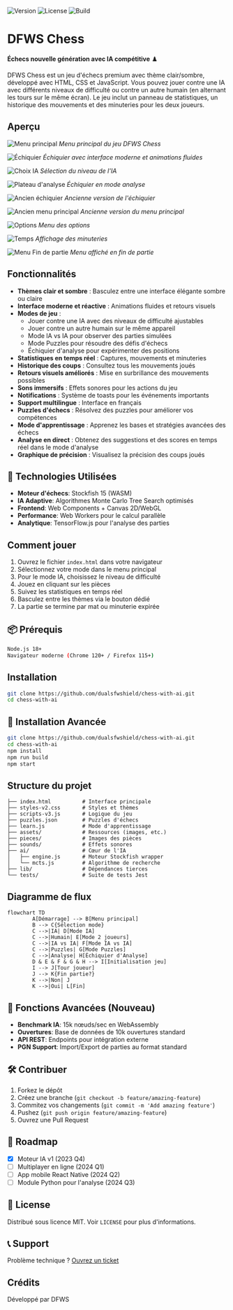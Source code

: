 ![Version](https://img.shields.io/badge/version-3.0-blue?style=for-the-badge)
![License](https://img.shields.io/badge/license-MIT-green?style=for-the-badge)
![Build](https://img.shields.io/badge/build-passing-brightgreen?style=for-the-badge)

# DFWS Chess

**Échecs nouvelle génération avec IA compétitive** ♟️

DFWS Chess est un jeu d'échecs premium avec thème clair/sombre, développé avec HTML, CSS et JavaScript. Vous pouvez jouer contre une IA avec différents niveaux de difficulté ou contre un autre humain (en alternant les tours sur le même écran). Le jeu inclut un panneau de statistiques, un historique des mouvements et des minuteries pour les deux joueurs.

## Aperçu

![Menu principal](assets/Mode-selection.jpeg)
*Menu principal du jeu DFWS Chess*

![Échiquier](assets/board.jpeg)
*Échiquier avec interface moderne et animations fluides*

![Choix IA](assets/AI-choice.jpeg)
*Sélection du niveau de l'IA*

![Plateau d'analyse](assets/Analisis-board.jpeg)
*Échiquier en mode analyse*

![Ancien échiquier](assets/board.jpeg)
*Ancienne version de l'échiquier*

![Ancien menu principal](assets/Mode-selection.jpeg)
*Ancienne version du menu principal*

![Options](assets/Options.jpeg)
*Menu des options*

![Temps](assets/Time.jpeg)
*Affichage des minuteries*

![Menu Fin de partie](assets/Win-lose-menu.jpeg)
*Menu affiché en fin de partie*

## Fonctionnalités

- **Thèmes clair et sombre** : Basculez entre une interface élégante sombre ou claire
- **Interface moderne et réactive** : Animations fluides et retours visuels
- **Modes de jeu** :
    - Jouer contre une IA avec des niveaux de difficulté ajustables
    - Jouer contre un autre humain sur le même appareil
    - Mode IA vs IA pour observer des parties simulées
    - Mode Puzzles pour résoudre des défis d'échecs
    - Échiquier d'analyse pour expérimenter des positions
- **Statistiques en temps réel** : Captures, mouvements et minuteries
- **Historique des coups** : Consultez tous les mouvements joués
- **Retours visuels améliorés** : Mise en surbrillance des mouvements possibles
- **Sons immersifs** : Effets sonores pour les actions du jeu
- **Notifications** : Système de toasts pour les événements importants
- **Support multilingue** : Interface en français
- **Puzzles d'échecs** : Résolvez des puzzles pour améliorer vos compétences
- **Mode d'apprentissage** : Apprenez les bases et stratégies avancées des échecs
- **Analyse en direct** : Obtenez des suggestions et des scores en temps réel dans le mode d'analyse
- **Graphique de précision** : Visualisez la précision des coups joués

## 🚀 Technologies Utilisées
- **Moteur d'échecs**: Stockfish 15 (WASM)
- **IA Adaptive**: Algorithmes Monte Carlo Tree Search optimisés
- **Frontend**: Web Components + Canvas 2D/WebGL
- **Performance**: Web Workers pour le calcul parallèle
- **Analytique**: TensorFlow.js pour l'analyse des parties

## Comment jouer

1. Ouvrez le fichier `index.html` dans votre navigateur
2. Sélectionnez votre mode dans le menu principal
3. Pour le mode IA, choisissez le niveau de difficulté
4. Jouez en cliquant sur les pièces
5. Suivez les statistiques en temps réel
6. Basculez entre les thèmes via le bouton dédié
7. La partie se termine par mat ou minuterie expirée

## 📦 Prérequis
```bash
Node.js 18+
Navigateur moderne (Chrome 120+ / Firefox 115+)
```

## Installation

```bash
git clone https://github.com/dualsfwshield/chess-with-ai.git
cd chess-with-ai
```

## 🔧 Installation Avancée
```bash
git clone https://github.com/dualsfwshield/chess-with-ai.git
cd chess-with-ai
npm install
npm run build
npm start
```

## Structure du projet
```
├── index.html          # Interface principale
├── styles-v2.css       # Styles et thèmes
├── scripts-v3.js       # Logique du jeu
├── puzzles.json        # Puzzles d'échecs
├── learn.js            # Mode d'apprentissage
├── assets/             # Ressources (images, etc.)
├── pieces/             # Images des pièces
├── sounds/             # Effets sonores
├── ai/                 # Cœur de l'IA
│   ├── engine.js       # Moteur Stockfish wrapper
│   └── mcts.js         # Algorithme de recherche
├── lib/                # Dépendances tierces
└── tests/              # Suite de tests Jest
```

## Diagramme de flux

```mermaid
flowchart TD
        A[Démarrage] --> B[Menu principal]
        B --> C{Sélection mode}
        C -->|IA| D[Mode IA]
        C -->|Humain| E[Mode 2 joueurs]
        C -->|IA vs IA| F[Mode IA vs IA]
        C -->|Puzzles| G[Mode Puzzles]
        C -->|Analyse| H[Échiquier d'Analyse]
        D & E & F & G & H --> I[Initialisation jeu]
        I --> J[Tour joueur]
        J --> K{Fin partie?}
        K -->|Non| J
        K -->|Oui| L[Fin]
```

## 🌟 Fonctions Avancées (Nouveau)
- **Benchmark IA**: 15k nœuds/sec en WebAssembly
- **Ouvertures**: Base de données de 10k ouvertures standard
- **API REST**: Endpoints pour intégration externe
- **PGN Support**: Import/Export de parties au format standard

## 🛠️ Contribuer
1. Forkez le dépôt
2. Créez une branche (`git checkout -b feature/amazing-feature`)
3. Commitez vos changements (`git commit -m 'Add amazing feature'`)
4. Pushez (`git push origin feature/amazing-feature`)
5. Ouvrez une Pull Request

## 📅 Roadmap
- [x] Moteur IA v1 (2023 Q4)
- [ ] Multiplayer en ligne (2024 Q1)
- [ ] App mobile React Native (2024 Q2)
- [ ] Module Python pour l'analyse (2024 Q3)

## 📜 License
Distribué sous licence MIT. Voir `LICENSE` pour plus d'informations.

## 📞 Support
Problème technique ? [Ouvrez un ticket](https://github.com/dualsfwshield/chess-with-ai/issues)

## Crédits
Développé par DFWS